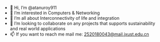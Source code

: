 - 👋 Hi, I’m @atanuroy911
- 👀 I’m interested in Computers & Networking
- 🌱 I’m all about Interconnectivity of life and integration
- 💞️ I’m looking to collaborate on any projects that supports sustainability and real world applications
- 📫 If you want to reach me mail me: 2520180043@mail.jxust.edu.cn

<!---
atanuroy911/atanuroy911 is a ✨ special ✨ repository because its `README.md` (this file) appears on your GitHub profile.
You can click the Preview link to take a look at your changes.
--->
